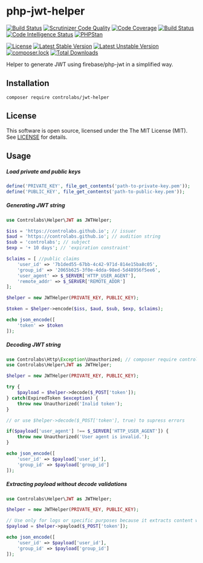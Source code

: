 # php-jwt-helper

[![Build Status](https://travis-ci.org/controlabs/php-jwt-helper.svg?branch=master)](https://travis-ci.org/controlabs/php-jwt-helper)
[![Scrutinizer Code Quality](https://scrutinizer-ci.com/g/controlabs/php-jwt-helper/badges/quality-score.png?b=master)](https://scrutinizer-ci.com/g/controlabs/php-jwt-helper/?branch=master)
[![Code Coverage](https://scrutinizer-ci.com/g/controlabs/php-jwt-helper/badges/coverage.png?b=master)](https://scrutinizer-ci.com/g/controlabs/php-jwt-helper/?branch=master)
[![Build Status](https://scrutinizer-ci.com/g/controlabs/php-jwt-helper/badges/build.png?b=master)](https://scrutinizer-ci.com/g/controlabs/php-jwt-helper/build-status/master)
[![Code Intelligence Status](https://scrutinizer-ci.com/g/controlabs/php-jwt-helper/badges/code-intelligence.svg?b=master)](https://scrutinizer-ci.com/code-intelligence)
[![PHPStan](https://img.shields.io/badge/PHPStan-enabled-brightgreen.svg?style=flat)](https://github.com/phpstan/phpstan)

[![License](https://poser.pugx.org/controlabs/jwt-helper/license)](https://packagist.org/packages/controlabs/jwt-helper)
[![Latest Stable Version](https://poser.pugx.org/controlabs/jwt-helper/v/stable)](https://packagist.org/packages/controlabs/jwt-helper)
[![Latest Unstable Version](https://poser.pugx.org/controlabs/jwt-helper/v/unstable)](https://packagist.org/packages/controlabs/jwt-helper)
[![composer.lock](https://poser.pugx.org/controlabs/jwt-helper/composerlock)](https://packagist.org/packages/controlabs/jwt-helper)
[![Total Downloads](https://poser.pugx.org/controlabs/jwt-helper/downloads)](https://packagist.org/packages/controlabs/jwt-helper)

Helper to generate JWT using firebase/php-jwt in a simplified way.

## Installation

```
composer require controlabs/jwt-helper
```

## License

This software is open source, licensed under the The MIT License (MIT). See [LICENSE](https://github.com/controlabs/php-jwt-helper/blob/master/LICENSE) for details.

## Usage

##### Load private and public keys
```php
define('PRIVATE_KEY', file_get_contents('path-to-private-key.pem'));
define('PUBLIC_KEY', file_get_contents('path-to-public-key.pem'));
```

##### Generating JWT string
```php
use Controlabs\Helper\JWT as JWTHelper;

$iss = 'https://controlabs.github.io'; // issuer
$aud = 'https://controlabs.github.io'; // audition string
$sub = 'controlabs'; // subject
$exp = '+ 10 days'; // 'expiration constraint'

$claims = [ //public claims
    'user_id' => '7b1ded55-67bb-4c42-971d-814e15ba8c05',
    'group_id' => '2065b625-3f0e-4dda-98ed-5d48956f5ee6',
    'user_agent' => $_SERVER['HTTP_USER_AGENT'],
    'remote_addr' => $_SERVER['REMOTE_ADDR']
];

$helper = new JWTHelper(PRIVATE_KEY, PUBLIC_KEY);

$token = $helper->encode($iss, $aud, $sub, $exp, $claims);

echo json_encode([
    'token' => $token
]);
```

##### Decoding JWT string
```php
use Controlabs\Http\Exception\Unauthorized; // composer require controlabs/php-http-exceptions (optional)
use Controlabs\Helper\JWT as JWTHelper;

$helper = new JWTHelper(PRIVATE_KEY, PUBLIC_KEY);

try {
    $payload = $helper->decode($_POST['token']);
} catch(ExpiredToken $exception) {
    throw new Unauthorized('Inalid token');
}

// or use $helper->decode($_POST['token'], true) to supress errors

if($payload['user_agent'] !== $_SERVER['HTTP_USER_AGENT']) {
    throw new Unauthorized('User agent is invalid.');
}

echo json_encode([
    'user_id' => $payload['user_id'],
    'group_id' => $payload['group_id']
]);
```

##### Extracting payload without decode validations
```php
use Controlabs\Helper\JWT as JWTHelper;

$helper = new JWTHelper(PRIVATE_KEY, PUBLIC_KEY);

// Use only for logs or specific purposes because it extracts content without validating the token.
$payload = $helper->payload($_POST['token']);

echo json_encode([
    'user_id' => $payload['user_id'],
    'group_id' => $payload['group_id']
]);
```

